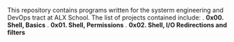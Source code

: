 This repository contains programs written for the systerm engineering and DevOps tract at ALX School.
The list of projects contained include:
. **0x00. Shell, Basics**
. **0x01. Shell, Permissions**
. **0x02. Shell, I/O Redirections and filters**
